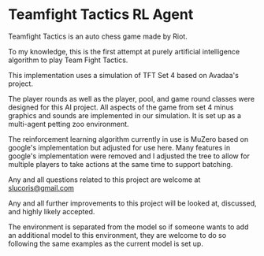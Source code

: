 # Teamfight Tactics RL Agent

Teamfight Tactics is an auto chess game made by Riot.

To my knowledge, this is the first attempt at purely artificial intelligence algorithm to play Team Fight Tactics.

This implementation uses a simulation of TFT Set 4 based on Avadaa's project.

The player rounds as well as the player, pool, and game round classes were designed for this AI project. All aspects of the game from set 4 minus graphics and sounds are implemented in our simulation. It is set up as a multi-agent petting zoo environment.

The reinforcement learning algorithm currently in use is MuZero based on google's implementation but adjusted for use here.
Many features in google's implementation were removed and I adjusted the tree to allow for multiple players to take actions at the same time to support batching.

Any and all questions related to this project are welcome at slucoris@gmail.com

Any and all further improvements to this project will be looked at, discussed, and highly likely accepted.

The environment is separated from the model so if someone wants to add an additional model to this environment, they are welcome to do so following the same examples as the current model is set up.
